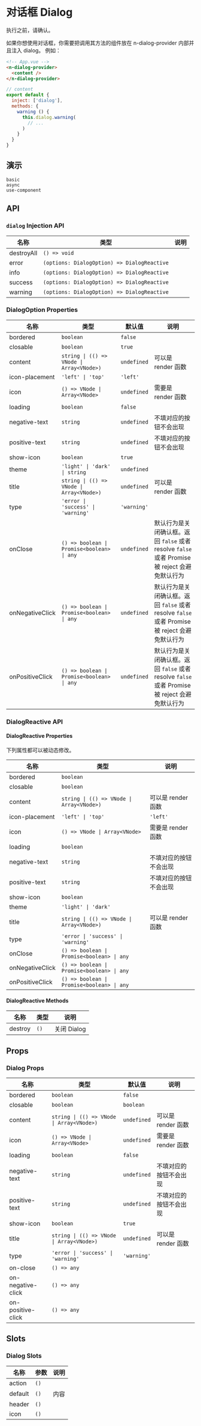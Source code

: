 # 对话框 Dialog
执行之前，请确认。

<n-space vertical>
<n-alert title="使用前提" type="warning">
  如果你想使用对话框，你需要把调用其方法的组件放在 <n-text code>n-dialog-provider</n-text> 内部并且注入 <n-text code>dialog</n-text>。
</n-alert>
例如：

```html
<!-- App.vue -->
<n-dialog-provider>
  <content />
</n-dialog-provider>
```

```js
// content
export default {
  inject: ['dialog'],
  methods: {
    warning () {
      this.dialog.warning(
        // ...
      )
    }
  }
}
```
</n-space>

## 演示
```demo
basic
async
use-component
```

## API
### `dialog` Injection API
|名称|类型|说明|
|-|-|-|
|destroyAll|`() => void`||
|error|`(options: DialogOption) => DialogReactive`||
|info|`(options: DialogOption) => DialogReactive`||
|success|`(options: DialogOption) => DialogReactive`||
|warning|`(options: DialogOption) => DialogReactive`||

### DialogOption Properties
|名称|类型|默认值|说明|
|-|-|-|-|
|bordered|`boolean`|`false`||
|closable|`boolean`|`true`||
|content|`string \| (() => VNode \| Array<VNode>)`|`undefined`|可以是 render 函数|
|icon-placement|`'left' \| 'top'`|`'left'`||
|icon|`() => VNode \| Array<VNode>`|`undefined`|需要是 render 函数|
|loading|`boolean`|`false`||
|negative-text|`string`|`undefined`|不填对应的按钮不会出现|
|positive-text|`string`|`undefined`|不填对应的按钮不会出现|
|show-icon|`boolean`|`true`||
|theme|`'light' \| 'dark' \| string`|`undefined`||
|title|`string \| (() => VNode \| Array<VNode>)`|`undefined`|可以是 render 函数|
|type|`'error \| 'success' \| 'warning'`|`'warning'`||
|onClose|`() => boolean \| Promise<boolean> \| any`|`undefined`|默认行为是关闭确认框。返回 `false` 或者 resolve `false` 或者 Promise 被 reject 会避免默认行为|
|onNegativeClick|`() => boolean \| Promise<boolean> \| any`|`undefined`|默认行为是关闭确认框。返回 `false` 或者 resolve `false` 或者 Promise 被 reject 会避免默认行为|
|onPositiveClick|`() => boolean \| Promise<boolean> \| any`|`undefined`|默认行为是关闭确认框。返回 `false` 或者 resolve `false` 或者 Promise 被 reject 会避免默认行为|

### DialogReactive API
#### DialogReactive Properties
下列属性都可以被动态修改。

|名称|类型|说明|
|-|-|-|
|bordered|`boolean`||
|closable|`boolean`||
|content|`string \| (() => VNode \| Array<VNode>)`|可以是 render 函数|
|icon-placement|`'left' \| 'top'`|`'left'`||
|icon|`() => VNode \| Array<VNode>`|需要是 render 函数|
|loading|`boolean`||
|negative-text|`string`|不填对应的按钮不会出现|
|positive-text|`string`|不填对应的按钮不会出现|
|show-icon|`boolean`||
|theme|`'light' \| 'dark'`||
|title|`string \| (() => VNode \| Array<VNode>)`|可以是 render 函数|
|type|`'error \| 'success' \| 'warning'`||
|onClose|`() => boolean \| Promise<boolean> \| any`||
|onNegativeClick|`() => boolean \| Promise<boolean> \| any`||
|onPositiveClick|`() => boolean \| Promise<boolean> \| any`||

#### DialogReactive Methods
|名称|类型|说明|
|-|-|-|
|destroy|`()`|关闭 Dialog|

## Props
### Dialog Props
|名称|类型|默认值|说明|
|-|-|-|-|
|bordered|`boolean`|`false`||
|closable|`boolean`|`boolean`||
|content|`string \| (() => VNode \| Array<VNode>)`|`undefined`|可以是 render 函数|
|icon|`() => VNode \| Array<VNode>`|`undefined`|需要是 render 函数|
|loading|`boolean`|`false`||
|negative-text|`string`|`undefined`|不填对应的按钮不会出现|
|positive-text|`string`|`undefined`|不填对应的按钮不会出现|
|show-icon|`boolean`|`true`||
|title|`string \| (() => VNode \| Array<VNode>)`|`undefined`|可以是 render 函数|
|type|`'error \| 'success' \| 'warning'`|`'warning'`||
|on-close|`() => any`||
|on-negative-click|`() => any`||
|on-positive-click|`() => any`||

## Slots
### Dialog Slots
|名称|参数|说明|
|-|-|-|
|action|`()`||
|default|`()`|内容|
|header|`()`||
|icon|`()`||

